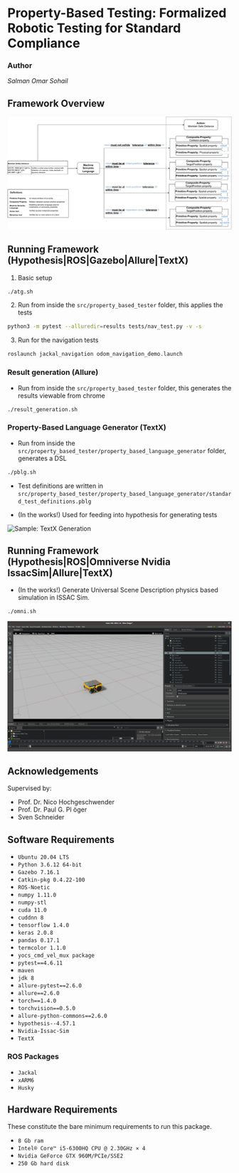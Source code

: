 # Property-Based Testing: Formalized Robotic Testing for Standard Compliance

### Author 

*Salman Omar Sohail*

## Framework Overview

![Overview Property-Based Testing: Formalized Robotic Testing for Standard Compliance](https://github.com/SOHAIL1996/property_based_tester/blob/main/documentation/Figures/RevisedPlannedSafetyFrameWork-1.jpg)

## Running Framework (Hypothesis|ROS|Gazebo|Allure|TextX)

1. Basic setup 
```bash
./atg.sh
``` 
2. Run from inside the `src/property_based_tester` folder, this applies the tests
```bash
python3 -m pytest --alluredir=results tests/nav_test.py -v -s
```
3. Run for the navigation tests
```bash
roslaunch jackal_navigation odom_navigation_demo.launch 
```
### Result generation (Allure)

- Run from inside the `src/property_based_tester` folder, this generates the results viewable from chrome

```bash
./result_generation.sh
```

### Property-Based Language Generator (TextX)

- Run from inside the `src/property_based_tester/property_based_language_generator` folder, generates a DSL

```bash
./pblg.sh
```

- Test definitions are written in `src/property_based_tester/property_based_language_generator/standard_test_definitions.pblg`

- (In the works!)  Used for feeding into hypothesis for  generating tests 

![Sample: TextX Generation](https://github.com/SOHAIL1996/property_based_tester/blob/main/documentation/Figures/standard_test_definition.png)

## Running Framework (Hypothesis|ROS|Omniverse Nvidia IssacSim|Allure|TextX)

- (In the works!) Generate Universal Scene Description physics based simulation in ISSAC Sim.

```bash
./omni.sh
```
![Sample: Nvidia Issac Sim](https://github.com/SOHAIL1996/property_based_tester/blob/main/documentation/Figures/jackal_nvidia_issac_sim.png)

## Acknowledgements

Supervised by:
 - Prof. Dr. Nico Hochgeschwender
 - Prof. Dr. Paul G. Pl ̈oger
 - Sven Schneider

## Software Requirements

* `Ubuntu 20.04 LTS`
* `Python 3.6.12 64-bit`
* `Gazebo 7.16.1`
* `Catkin-pkg 0.4.22-100`
* `ROS-Noetic`
* `numpy 1.11.0`
* `numpy-stl`
* `cuda 11.0`
* `cuddnn 8`
* `tensorflow 1.4.0`
* `keras 2.0.8`
* `pandas 0.17.1`
* `termcolor 1.1.0`
* `yocs_cmd_vel_mux package`
* `pytest==4.6.11`
* `maven`
* `jdk 8`
* `allure-pytest==2.6.0`
* `allure==2.6.0`
* `torch==1.4.0`
* `torchvision==0.5.0`
* `allure-python-commons==2.6.0`
* `hypothesis--4.57.1`
* `Nvidia-Issac-Sim`
* `TextX`

### ROS Packages

* `Jackal`
* `xARM6`
* `Husky`

## Hardware Requirements

These constitute the bare minimum requirements to run this package.

* `8 Gb ram`
* `Intel® Core™ i5-6300HQ CPU @ 2.30GHz × 4 `
* `Nvidia GeForce GTX 960M/PCIe/SSE2`
* `250 Gb hard disk`
<!-- 

## Note has to be redone


## Setup

1. git clone and Install the Toyota HSR package from gitlab in the `catkin_ws/src/`.
2. git clone and Install the MAS domestic repository package from github in the `catkin_ws/src/`.
3. git clone and Install the MAS HSR package from gitlab in the `catkin_ws/src/`.
4. Build the catkin_ws.

## First time installation

- Correct directory of world file.

## Settings
- Add to bash.rc file `export ROBOT_ENV=atg_lab`
- Add the map folder to `mdr_environments` which should contain the `map.yaml`,`map.pgm` and `navigations_goal.yaml` files.

### Information
After setting up the Toyota HSR environment. You will have to source the `atg` package and it is best to add it
in the `~/.bashrc` below the ros kinetic package.


## Configuration

To configure the parameters of the simulator, open the utilities folder and set the parameters in the configuration file.

## Simulation Startup

To use simply open the simulator with Lucy in it, run `./atg.sh` from `$(Parent directory)/atg`.

## Running Navigation Test

- Run `./atg.sh` from `$(Parent directory)/atg`.
- Run `python2 -m pytest --alluredir=results tests/nav_test.py -v -s` from `$(Parent directory)/atg/src`.
- Run `allure serve results/` from `$(Parent directory)/atg/src` to view results.

![Overview of Automatic Test Generator](https://github.com/SOHAIL1996/ATG/blob/master/Res%26Dev/Images/nav_test-1.png)

## Running Perception Test

- Run `atg.sh` from `$(Parent directory)/atg`.
- Run `python2 -m pytest --alluredir=results tests/perceive_test.py -v -s` from `$(Parent directory)/atg/src`.
- Run `allure serve results/` from `$(Parent directory)/atg/src` to view results.

![Overview of Automatic Test Generator](https://github.com/SOHAIL1996/ATG/blob/master/Res%26Dev/Images/perceive_test-1.png)

## Running Pick Action Test

- Run `atg.sh` from `$(Parent directory)/atg`.
- Run `python2 -m pytest --alluredir=results tests/pick_test.py -v -s` from `$(Parent directory)/atg/src`.
- Run `allure serve results/` from `$(Parent directory)/atg/src` to view results.

![Overview of Automatic Test Generator](https://github.com/SOHAIL1996/ATG/blob/master/Res%26Dev/Images/pick_test-1.png)


## Running Complex Test

- Run `atg.sh` from `$(Parent directory)/atg`.
- Run `python2 -m pytest --alluredir=results tests/complex_test.py -v -s` from `$(Parent directory)/atg/src`.
- Run `allure serve results/` from `$(Parent directory)/atg/src` to view results.

![Overview of Automatic Test Generator](https://github.com/SOHAIL1996/ATG/blob/master/Res%26Dev/Images/complex_scenario-1.png) -->